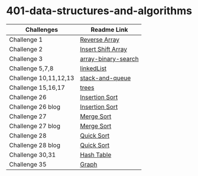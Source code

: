 # 401-data-structures-and-algorithms

Challenges | Readme Link
---  | --- 
Challenge 1                | [Reverse Array](challenges/reverseArray/reverseArr.md) 
Challenge 2                | [Insert Shift Array](challenges/array-insert-shift/array-insert-shift.md) 
Challenge 3                | [array-binary-search](challenges/array-binary-search/array-binary-search.md)
Challenge 5,7,8            | [linkedList](challenges/challeng05/linkedList.md)
Challenge 10,11,12,13      | [stack-and-queue](challenges/stack-and-queue/stack-and-queue.md)
Challenge 15,16,17         | [trees](challenges/trees/trees.md)
Challenge 26               | [Insertion Sort](challenges/Insertion-Sort/Insertion-Sort.md)
Challenge 26 blog          | [Insertion Sort](challenges/Insertion-Sort/Blog.md)
Challenge 27               | [Merge Sort](challenges/mergesort/mergesort.md)
Challenge 27 blog          | [Merge Sort](challenges/mergesort/BLOG.md)
Challenge 28               | [Quick Sort](challenges/mergesort/quicksort.md)
Challenge 28 blog          | [Quick Sort](challenges/mergesort/BLOG.md)
Challenge 30,31            | [Hash Table](challenges/code30hashtable/hashtable.md)
Challenge 35               | [Graph](challenges/graph/graph.md)




  

